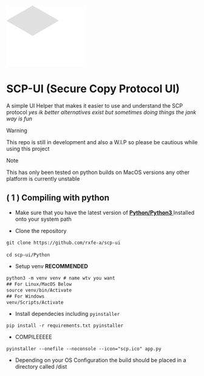 ![Logo](https://raw.githubusercontent.com/rxfe-a/scp-ui/refs/heads/main/.github/repoitems/logo-full.png "Logo")

# SCP-UI (Secure Copy Protocol UI)
A simple UI Helper that makes it easier to use and understand the SCP protocol
<i>yes ik better alternatives exist but sometimes doing things the jank way is fun</i>
> [!WARNING]  
> This repo is still in development and also a W.I.P so please be cautious while using this project

> [!NOTE]  
> This has only been tested on python builds on MacOS versions any other platform is currently unstable

## ( 1 ) Compiling with python
- Make sure that you have the latest version of <b><a href="https://www.python.org/downloads/"> Python/Python3 </a></b> Installed onto your system path

- Clone the repository
```
git clone https://github.com/rxfe-a/scp-ui

cd scp-ui/Python
```
- Setup venv <b>RECOMMENDED</b>
```
python3 -m venv venv # name wtv you want
## For Linux/MacOS Below
source venv/bin/Activate
## For Windows
venv/Scripts/Activate
```
- Install dependecies including ```pyinstaller```
```
pip install -r requirements.txt pyinstaller
```
- COMPILEEEEE
```
pyinstaller --onefile --noconsole --icon="scp.ico" app.py
```
- Depending on your OS Configuration the build should be placed in a directory called /dist
